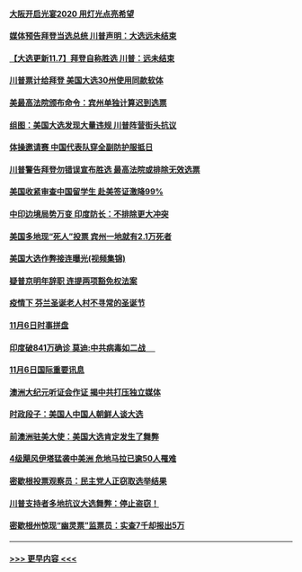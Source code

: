 #### [大阪开启光宴2020  用灯光点亮希望](../pages/prog202/a102981682.md?t=11080751) 
#### [媒体预告拜登当选总统 川普声明：大选远未结束](../pages/prog202/a102981567.md?t=11080751) 
#### [【大选更新11.7】拜登自称胜选 川普：远未结束](../pages/prog202/a102981406.md?t=11080751) 
#### [川普票计给拜登 美国大选30州使用同款软体](../pages/prog202/a102981387.md?t=11080751) 
#### [美最高法院颁布命令：宾州单独计算迟到选票](../pages/prog202/a102981329.md?t=11080751) 
#### [组图：美国大选发现大量违规 川普阵营街头抗议](../pages/prog202/a102981133.md?t=11080751) 
#### [体操邀请赛 中国代表队穿全副防护服抵日](../pages/prog202/a102981150.md?t=11080751) 
#### [川普警告拜登勿错误宣布胜选 最高法院或排除无效选票](../pages/prog202/a102981091.md?t=11080751) 
#### [美国收紧审查中国留学生 赴美签证激降99%](../pages/prog202/a102981128.md?t=11080751) 
#### [中印边境局势万变 印度防长：不排除更大冲突](../pages/prog202/a102981116.md?t=11080751) 
#### [美国多地现“死人”投票 宾州一地就有2.1万死者](../pages/prog202/a102981089.md?t=11080751) 
#### [美国大选作弊接连曝光(视频集锦)](../pages/prog202/a102981021.md?t=11080751) 
#### [疑普京明年辞职 连提两项豁免权法案](../pages/prog202/a102980685.md?t=11080751) 
#### [疫情下 芬兰圣诞老人村不寻常的圣诞节](../pages/prog202/a102980913.md?t=11080751) 
#### [11月6日时事拼盘](../pages/prog202/a102980906.md?t=11080751) 
#### [印度破841万确诊 莫迪:中共病毒如二战  　](../pages/prog202/a102980750.md?t=11080751) 
#### [11月6日国际重要讯息](../pages/prog202/a102980583.md?t=11080751) 
#### [澳洲大纪元听证会作证 揭中共打压独立媒体](../pages/prog202/a102980509.md?t=11080751) 
#### [时政段子：美国人中国人朝鲜人谈大选](../pages/prog202/a102980510.md?t=11080751) 
#### [前澳洲驻美大使：美国大选肯定发生了舞弊](../pages/prog202/a102980492.md?t=11080751) 
#### [4级飓风伊塔猛袭中美洲 危地马拉已逾50人罹难](../pages/prog202/a102980382.md?t=11080751) 
#### [密歇根投票观察员：民主党人正窃取选举结果](../pages/prog202/a102980312.md?t=11080751) 
#### [川普支持者多地抗议大选舞弊：停止盗窃！](../pages/prog202/a102980292.md?t=11080751) 
#### [密歇根州惊现“幽灵票”监票员：实查7千却报出5万](../pages/prog202/a102980278.md?t=11080751) 

----
#### [ >>> 更早内容 <<< ](../indexes/prog202-earlier.md)
